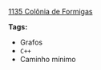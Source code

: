 [1135 Colônia de Formigas](https://www.urionlinejudge.com.br/judge/pt/problems/view/1135)

**Tags:**
- Grafos
- `C++`
- Caminho mínimo